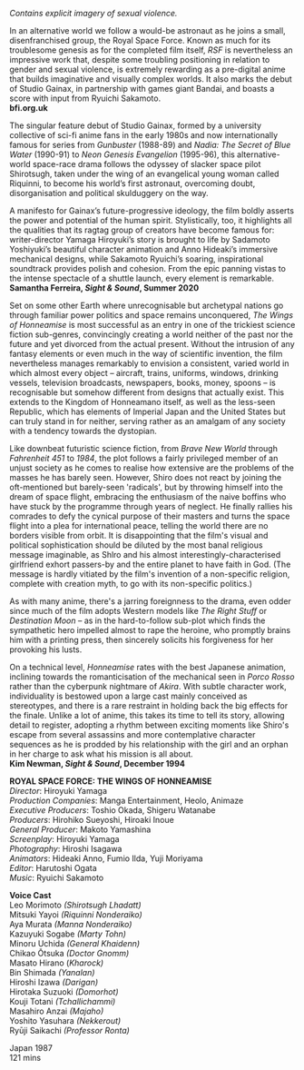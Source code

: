 
_Contains explicit imagery of sexual violence._

In an alternative world we follow a would-be astronaut as he joins a small, disenfranchised group, the Royal Space Force. Known as much for its troublesome genesis as for the completed film itself, _RSF_ is nevertheless an impressive work that, despite some troubling positioning in relation to gender and sexual violence, is extremely rewarding as a pre-digital anime that builds imaginative and visually complex worlds. It also marks the debut of Studio Gainax, in partnership with games giant Bandai, and boasts a score with input from Ryuichi Sakamoto.<br>
**bfi.org.uk**<br>

The singular feature debut of Studio Gainax, formed by a university collective of sci-fi anime fans in the early 1980s and now internationally famous for series from _Gunbuster_ (1988-89) and _Nadia: The Secret of Blue Water_ (1990-91) to _Neon Genesis Evangelion_ (1995-96), this alternative-world space-race drama follows the odyssey of slacker space pilot Shirotsugh, taken under the wing of an evangelical young woman called Riquinni, to become his world’s first astronaut, overcoming doubt, disorganisation and political skulduggery on the way.

A manifesto for Gainax’s future-progressive ideology, the film boldly asserts the power and potential of the human spirit. Stylistically, too, it highlights all the qualities that its ragtag group of creators have become famous for: writer-director Yamaga Hiroyuki’s story is brought to life by Sadamoto Yoshiyuki’s beautiful character animation and Anno Hideaki’s immersive mechanical designs, while Sakamoto Ryuichi’s soaring, inspirational soundtrack provides polish and cohesion. From the epic panning vistas to the intense spectacle of a shuttle launch, every element is remarkable.<br>
**Samantha Ferreira, _Sight & Sound_, Summer 2020**<br>

Set on some other Earth where unrecognisable but archetypal nations go through familiar power politics and space remains unconquered, _The Wings of Honneamise_ is most successful as an entry in one of the trickiest science fiction sub-genres, convincingly creating a world neither of the past nor the future and yet divorced from the actual present. Without the intrusion of any fantasy elements or even much in the way of scientific invention, the film nevertheless manages remarkably to envision a consistent, varied world in which almost every object – aircraft, trains, uniforms, windows, drinking vessels, television broadcasts, newspapers, books, money, spoons – is recognisable but somehow different from designs that actually exist. This extends to the Kingdom of Honneamano itself, as well as the less-seen Republic, which has elements of Imperial Japan and the United States but can truly stand in for neither, serving rather as an amalgam of any society with a tendency towards the dystopian.

Like downbeat futuristic science fiction, from _Brave New World_ through _Fahrenheit 451_ to _1984_, the plot follows a fairly privileged member of an unjust society as he comes to realise how extensive are the problems of the masses he has barely seen. However, Shiro does not react by joining the oft-mentioned but barely-seen 'radicals', but by throwing himself into the dream of space flight, embracing the enthusiasm of the naive boffins who have stuck by the programme through years of neglect. He finally rallies his comrades to defy the cynical purpose of their masters and turns the space flight into a plea for international peace, telling the world there are no borders visible from orbit. It is disappointing that the film's visual and political sophistication should be diluted by the most banal religious message imaginable, as Shlro and his almost interestingly-characterised girlfriend exhort passers-by and the entire planet to have faith in God. (The message is hardly vitiated by the film's invention of a non-specific religion, complete with creation myth, to go with its non-specific politics.)

As with many anime, there's a jarring foreignness to the drama, even odder since much of the film adopts Western models like _The Right Stuff_ or _Destination Moon_ – as in the hard-to-follow sub-plot which finds the sympathetic hero impelled almost to rape the heroine, who promptly brains him with a printing press, then sincerely solicits his forgiveness for her provoking his lusts.

On a technical level, _Honneamise_ rates with the best Japanese animation, inclining towards the romanticisation of the mechanical seen in _Porco Rosso_ rather than the cyberpunk nightmare of _Akira_. With subtle character work, individuality is bestowed upon a large cast mainly conceived as stereotypes, and there is a rare restraint in holding back the big effects for the finale. Unlike a lot of anime, this takes its time to tell its story, allowing detail to register, adopting a rhythm between exciting moments like Shiro's escape from several assassins and more contemplative character sequences as he is prodded by his relationship with the girl and an orphan in her charge to ask what his mission is all about.<br>
**Kim Newman, _Sight & Sound_, December 1994**<br>

**ROYAL SPACE FORCE: THE WINGS OF HONNEAMISE**<br>
_Director_: Hiroyuki Yamaga  <br>
_Production Companies_: Manga Entertainment, Heolo, Animaze  
_Executive Producers_: Toshio Okada, Shigeru Watanabe  
_Producers_: Hirohiko Sueyoshi, Hiroaki Inoue  
_General Producer_: Makoto Yamashina  
_Screenplay_: Hiroyuki Yamaga  
_Photography_: Hiroshi Isagawa  
_Animators_: Hideaki Anno, Fumio Ilda, Yuji Moriyama  
_Editor_: Harutoshi Ogata  
_Music_: Ryuichi Sakamoto

**Voice Cast**<br>
Leo Morimoto _(Shirotsugh Lhadatt)_<br>
Mitsuki Yayoi _(Riquinni Nonderaiko)_<br>
Aya Murata _(Manna Nonderaiko)_<br>
Kazuyuki Sogabe _(Marty Tohn)_<br>
Minoru Uchida _(General Khaidenn)<br>_
Chikao Ōtsuka _(Doctor Gnomm)_<br>
Masato Hirano (_Kharock)_<br>
Bin Shimada _(Yanalan)_<br>
Hiroshi Izawa _(Darigan)_<br>
Hirotaka Suzuoki _(Domorhot)_<br>
Kouji Totani _(Tchallichammi)_<br>
Masahiro Anzai _(Majaho)_<br>
Yoshito Yasuhara _(Nekkerout)_<br>
Ryūji Saikachi _(Professor Ronta)_<br>

Japan 1987<br>
121 mins<br>
<!--stackedit_data:
eyJoaXN0b3J5IjpbMTMzODkzNjA3MSwzNzYzNzQ2MzYsNzMwOT
k4MTE2XX0=
-->